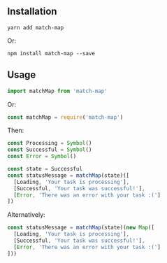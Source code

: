 ## Installation

```
yarn add match-map
```

Or:

```
npm install match-map --save
```

## Usage

```javascript
import matchMap from 'match-map'
```

Or:

```javascript
const matchMap = require('match-map')
```

Then:

```javascript
const Processing = Symbol()
const Successful = Symbol()
const Error = Symbol()

const state = Successful
const statusMessage = matchMap(state)([
  [Loading, 'Your task is processing'],
  [Successful, 'Your task was successful!'],
  [Error, 'There was an error with your task :(']
])
```

Alternatively:

```javascript
const statusMessage = matchMap(state)(new Map([
  [Loading, 'Your task is processing'],
  [Successful, 'Your task was successful!'],
  [Error, 'There was an error with your task :(']
]))
```
